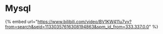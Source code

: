 # Mysql

{% embed url="https://www.bilibili.com/video/BV1KW411u7vy?from=search&seid=11330357616308194863&spm_id_from=333.337.0.0" %}
